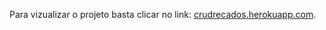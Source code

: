 Para vizualizar o projeto basta clicar no link: [crudrecados.herokuapp.com](https://crudrecados.herokuapp.com/).   
